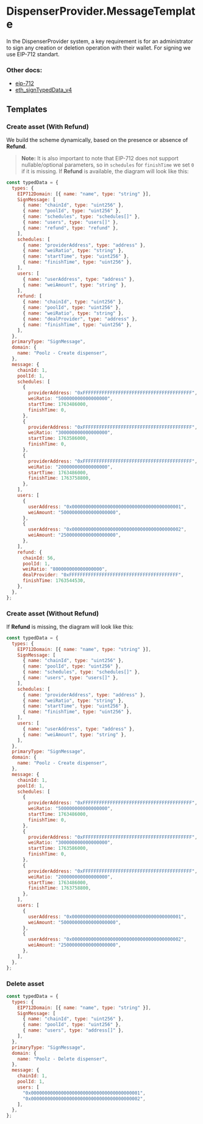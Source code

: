 # DispenserProvider.MessageTemplate
In the DispenserProvider system, a key requirement is for an administrator to sign any creation or deletion operation with their wallet.
For signing we use EIP-712 standart.
### Other docs:
- [eip-712](https://eips.ethereum.org/EIPS/eip-712)
- [eth_signTypedData_v4](https://docs.metamask.io/wallet/reference/json-rpc-methods/eth_signtypeddata_v4/)

## Templates

### Create asset (With Refund)

We build the scheme dynamically, based on the presence or absence of **Refund**.
> **Note:** It is also important to note that EIP-712 does not support nullable/optional parameters, so in `schedules` for `finishTime` we set `0` if it is missing.
If **Refund** is available, the diagram will look like this:
```js
const typedData = {
  types: {
    EIP712Domain: [{ name: "name", type: "string" }],
    SignMessage: [
      { name: "chainId", type: "uint256" },
      { name: "poolId", type: "uint256" },
      { name: "schedules", type: "schedules[]" },
      { name: "users", type: "users[]" },
      { name: "refund", type: "refund" },
    ],
    schedules: [
      { name: "providerAddress", type: "address" },
      { name: "weiRatio", type: "string" },
      { name: "startTime", type: "uint256" },
      { name: "finishTime", type: "uint256" },
    ],
    users: [
      { name: "userAddress", type: "address" },
      { name: "weiAmount", type: "string" },
    ],
    refund: [
      { name: "chainId", type: "uint256" },
      { name: "poolId", type: "uint256" },
      { name: "weiRatio", type: "string" },
      { name: "dealProvider", type: "address" },
      { name: "finishTime", type: "uint256" },
    ],
  },
  primaryType: "SignMessage",
  domain: {
    name: "Poolz - Create dispenser",
  },
  message: {
    chainId: 1,
    poolId: 1,
    schedules: [
      {
        providerAddress: "0xFFFFFFFFFFFFFFFFFFFFFFFFFFFFFFFFFFFFFFFF",
        weiRatio: "500000000000000000",
        startTime: 1763486000,
        finishTime: 0,
      },
      {
        providerAddress: "0xFFFFFFFFFFFFFFFFFFFFFFFFFFFFFFFFFFFFFFFF",
        weiRatio: "300000000000000000",
        startTime: 1763586000,
        finishTime: 0,
      },
      {
        providerAddress: "0xFFFFFFFFFFFFFFFFFFFFFFFFFFFFFFFFFFFFFFFF",
        weiRatio: "200000000000000000",
        startTime: 1763486000,
        finishTime: 1763758800,
      },
    ],
    users: [
      {
        userAddress: "0x0000000000000000000000000000000000000001",
        weiAmount: "50000000000000000000",
      },
      {
        userAddress: "0x0000000000000000000000000000000000000002",
        weiAmount: "25000000000000000000",
      },
    ],
    refund: {
      chainId: 56,
      poolId: 1,
      weiRatio: "800000000000000000",
      dealProvider: "0xFFFFFFFFFFFFFFFFFFFFFFFFFFFFFFFFFFFFFFFF",
      finishTime: 1763544530,
    },
  },
};
```

### Create asset (Without Refund)
If **Refund** is missing, the diagram will look like this:
```js
const typedData = {
  types: {
    EIP712Domain: [{ name: "name", type: "string" }],
    SignMessage: [
      { name: "chainId", type: "uint256" },
      { name: "poolId", type: "uint256" },
      { name: "schedules", type: "schedules[]" },
      { name: "users", type: "users[]" },
    ],
    schedules: [
      { name: "providerAddress", type: "address" },
      { name: "weiRatio", type: "string" },
      { name: "startTime", type: "uint256" },
      { name: "finishTime", type: "uint256" },
    ],
    users: [
      { name: "userAddress", type: "address" },
      { name: "weiAmount", type: "string" },
    ],
  },
  primaryType: "SignMessage",
  domain: {
    name: "Poolz - Create dispenser",
  },
  message: {
    chainId: 1,
    poolId: 1,
    schedules: [
      {
        providerAddress: "0xFFFFFFFFFFFFFFFFFFFFFFFFFFFFFFFFFFFFFFFF",
        weiRatio: "500000000000000000",
        startTime: 1763486000,
        finishTime: 0,
      },
      {
        providerAddress: "0xFFFFFFFFFFFFFFFFFFFFFFFFFFFFFFFFFFFFFFFF",
        weiRatio: "300000000000000000",
        startTime: 1763586000,
        finishTime: 0,
      },
      {
        providerAddress: "0xFFFFFFFFFFFFFFFFFFFFFFFFFFFFFFFFFFFFFFFF",
        weiRatio: "200000000000000000",
        startTime: 1763486000,
        finishTime: 1763758800,
      },
    ],
    users: [
      {
        userAddress: "0x0000000000000000000000000000000000000001",
        weiAmount: "50000000000000000000",
      },
      {
        userAddress: "0x0000000000000000000000000000000000000002",
        weiAmount: "25000000000000000000",
      },
    ],
  },
};
```

### Delete asset

```js
const typedData = {
  types: {
    EIP712Domain: [{ name: "name", type: "string" }],
    SignMessage: [
      { name: "chainId", type: "uint256" },
      { name: "poolId", type: "uint256" },
      { name: "users", type: "address[]" },
    ],
  },
  primaryType: "SignMessage",
  domain: {
    name: "Poolz - Delete dispenser",
  },
  message: {
    chainId: 1,
    poolId: 1,
    users: [
      "0x0000000000000000000000000000000000000001",
      "0x0000000000000000000000000000000000000002",
    ],
  },
};
```
